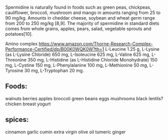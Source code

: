 Spermidine is naturally found in foods such as green peas, chickpeas, cauliflower, broccoli, mushroom and mango in amounts ranging from 25 to 90 mg/kg. Amounts in cheddar cheese, soybean and wheat germ range from 200 to 250 mg/kg [8,9]. The majority of spermidine in standard diets comes from whole grains, apples, pears, salad, vegetable sprouts and potatoes[10].

Amino complex
https://www.amazon.com/Thorne-Research-Complex-Performance-Certified/dp/B00K0WQK0W?th=1
L-Leucine 1.25 g, L-Lysine (as L-Lysine Chloride) 650 mg, L-Isoleucine 625 mg, L-Valine 625 mg, L-Threonine 350 mg, L-Histidine (as L-Histidine Chloride Monohydrate) 150 mg, L-Cystine 150 mg, L-Phenylalanine 100 mg, L-Methionine 50 mg, L-Tyrosine 30 mg, L-Tryptophan 20 mg.

## Foods:

walnuts
berries
apples
broccoli
green beans
eggs
mushrooms
black lentils?
chicken breast
yogurt

## spices:

cinnamon
garlic
cumin
extra virgin olive oil
tumeric
ginger
